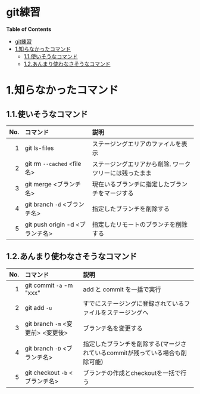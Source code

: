 git練習
===
<!-- toc --><!-- markdown-toc start - Don't edit this section. Run M-x markdown-toc-refresh-toc -->
**Table of Contents**

- [git練習](#git)
- [1.知らなかったコマンド](#1)
  - [1.1.使いそうなコマンド](#11)
  - [1.2.あんまり使わなさそうなコマンド](#12)

<!-- markdown-toc end -->

# 1.知らなかったコマンド
## 1.1.使いそうなコマンド
| No. | コマンド                        | 説明                                                   |
|----:|:--------------------------------|:-------------------------------------------------------|
|   1 | git ls-files                    | ステージングエリアのファイルを表示                     |
|   2 | git rm `--cached` <file名>        | ステージングエリアから削除. ワークツリーには残ったまま |
|   3 | git merge <ブランチ名>          | 現在いるブランチに指定したブランチをマージする         |
|   4 | git branch `-d` <ブランチ名>    | 指定したブランチを削除する                             |
|   5 | git push origin -d <ブランチ名> | 指定したリモートのブランチを削除する                   |



## 1.2.あんまり使わなさそうなコマンド

| No. | コマンド                          | 説明                                                                         |
|----:|:----------------------------------|:-----------------------------------------------------------------------------|
|   1 | git commit `-a` -m "xxx"          | add と commit を一括で実行                                                   |
|   2 | git add `-u`                      | すでにステージングに登録されているファイルをステージングへ                   |
|   3 | git branch `-m` <変更前> <変更後> | ブランチ名を変更する                                                         |
|   4 | git branch `-D` <ブランチ名>      | 指定したブランチを削除する(マージされているcommitが残っている場合も削除可能) |
|   5 | git checkout `-b` <ブランチ名>    | ブランチの作成とcheckoutを一括で行う                                         |

